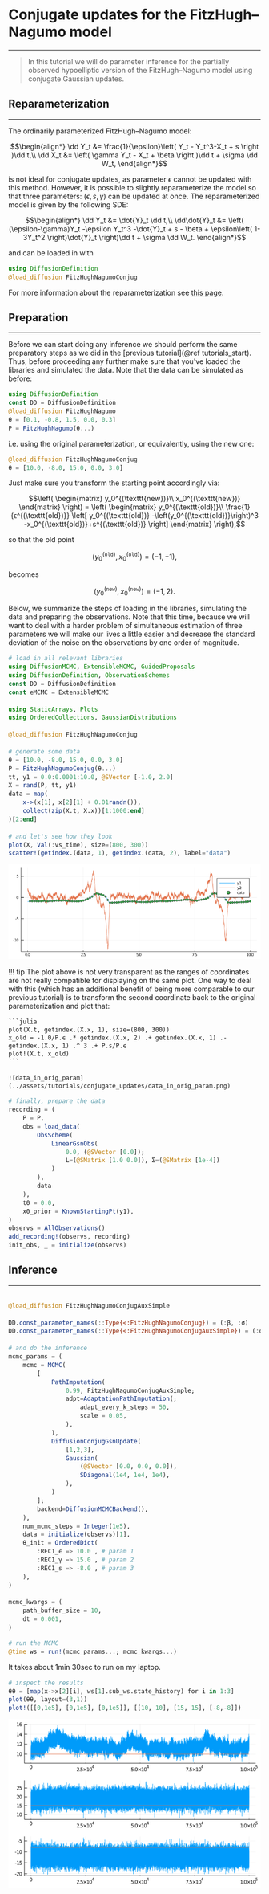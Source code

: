 # Conjugate updates for the FitzHugh–Nagumo model
*****
> In this tutorial we will do parameter inference for the partially observed hypoelliptic version of the FitzHugh–Nagumo model using conjugate Gaussian updates.

## Reparameterization
----
The ordinarily parameterized FitzHugh–Nagumo model:
```math
\begin{align*}
\dd Y_t &= \frac{1}{\epsilon}\left( Y_t - Y_t^3-X_t + s \right )\dd t,\\
\dd X_t &= \left( \gamma Y_t - X_t + \beta \right )\dd t + \sigma \dd W_t,
\end{align*}
```
is not ideal for conjugate updates, as parameter $ϵ$ cannot be updated with this method. However, it is possible to slightly reparameterize the model so that three parameters:
$(ϵ,s,γ)$ can be updated at once. The reparameterized model is given by the following SDE:
```math
\begin{align*}
\dd Y_t &= \dot{Y}_t \dd t,\\
\dd\dot{Y}_t &= \left( (\epsilon-\gamma)Y_t -\epsilon Y_t^3 -\dot{Y}_t + s - \beta + \epsilon\left( 1-3Y_t^2 \right)\dot{Y}_t \right)\dd t + \sigma \dd W_t.
\end{align*}
```

and can be loaded in with
```julia
using DiffusionDefinition
@load_diffusion FitzHughNagumoConjug
```

For more information about the reparameterization see [this page](https://juliadiffusionbayes.github.io/DiffusionDefinition.jl/dev/predefined_processes/fitzhugh_nagumo/).


## Preparation
-----
Before we can start doing any inference we should perform the same preparatory steps as we did in the [previous tutorial](@ref tutorials_start). Thus, before proceeding any further make sure that you've loaded the libraries and simulated the data. Note that the data can be simulated as before:
```julia
using DiffusionDefinition
const DD = DiffusionDefinition
@load_diffusion FitzHughNagumo
θ = [0.1, -0.8, 1.5, 0.0, 0.3]
P = FitzHughNagumo(θ...)
```
i.e. using the original parameterization, or equivalently, using the new one:
```julia
@load_diffusion FitzHughNagumoConjug
θ = [10.0, -8.0, 15.0, 0.0, 3.0]
```
Just make sure you transform the starting point accordingly via:
```math
\left(
    \begin{matrix}
        y_0^{(\texttt{new})}\\
        x_0^{(\texttt{new})}
    \end{matrix}
\right) =
    \left(
        \begin{matrix}
        y_0^{(\texttt{old})}\\
        \frac{1}{ϵ^{(\texttt{old})}}
            \left[
                y_0^{(\texttt{old})}
                -\left(y_0^{(\texttt{old})}\right)^3
                -x_0^{(\texttt{old})}+s^{(\texttt{old})}
            \right]
        \end{matrix}
    \right),
```
so that the old point
```math
(y_0^{(\texttt{old})},x_0^{(\texttt{old})})=(-1,-1),
```
becomes
```math
(y_0^{(\texttt{new})},x_0^{(\texttt{new})})=(-1,2).
```

Below, we summarize the steps of loading in the libraries, simulating the data and preparing the observations. Note that this time, because we will want to deal with a harder problem of simultaneous estimation of three parameters we will make our lives a little easier and decrease the standard deviation of the noise on the observations by one order of magnitude.
```julia
# load in all relevant libraries
using DiffusionMCMC, ExtensibleMCMC, GuidedProposals
using DiffusionDefinition, ObservationSchemes
const DD = DiffusionDefinition
const eMCMC = ExtensibleMCMC

using StaticArrays, Plots
using OrderedCollections, GaussianDistributions

@load_diffusion FitzHughNagumoConjug

# generate some data
θ = [10.0, -8.0, 15.0, 0.0, 3.0]
P = FitzHughNagumoConjug(θ...)
tt, y1 = 0.0:0.0001:10.0, @SVector [-1.0, 2.0]
X = rand(P, tt, y1)
data = map(
    x->(x[1], x[2][1] + 0.01randn()),
    collect(zip(X.t, X.x))[1:1000:end]
)[2:end]

# and let's see how they look
plot(X, Val(:vs_time), size=(800, 300))
scatter!(getindex.(data, 1), getindex.(data, 2), label="data")
```
![data](../assets/tutorials/conjugate_updates/data.png)

!!! tip
    The plot above is not very transparent as the ranges of coordinates are not really compatible for displaying on the same plot. One way to deal with this (which has an additional benefit of being more comparable to our previous tutorial) is to transform the second coordinate back to the original parameterization and plot that:

    ```julia
    plot(X.t, getindex.(X.x, 1), size=(800, 300))
    x_old = -1.0/P.ϵ .* getindex.(X.x, 2) .+ getindex.(X.x, 1) .- getindex.(X.x, 1) .^ 3 .+ P.s/P.ϵ
    plot!(X.t, x_old)
    ```

    ![data_in_orig_param](../assets/tutorials/conjugate_updates/data_in_orig_param.png)

```julia
# finally, prepare the data
recording = (
    P = P,
    obs = load_data(
        ObsScheme(
            LinearGsnObs(
                0.0, (@SVector [0.0]);
                L=(@SMatrix [1.0 0.0]), Σ=(@SMatrix [1e-4])
            )
        ),
        data
    ),
    t0 = 0.0,
    x0_prior = KnownStartingPt(y1),
)
observs = AllObservations()
add_recording!(observs, recording)
init_obs, _ = initialize(observs)
```

## Inference
----

```julia

@load_diffusion FitzHughNagumoConjugAuxSimple

DD.const_parameter_names(::Type{<:FitzHughNagumoConjug}) = (:β, :σ)
DD.const_parameter_names(::Type{<:FitzHughNagumoConjugAuxSimple}) = (:σ, :t0, :T, :vT, :xT)

# and do the inference
mcmc_params = (
    mcmc = MCMC(
        [
            PathImputation(
                0.99, FitzHughNagumoConjugAuxSimple;
                adpt=AdaptationPathImputation(;
                    adapt_every_k_steps = 50,
                    scale = 0.05,
                ),
            ),
            DiffusionConjugGsnUpdate(
                [1,2,3],
                Gaussian(
                    (@SVector [0.0, 0.0, 0.0]),
                    SDiagonal(1e4, 1e4, 1e4),
                ),
            )
        ];
        backend=DiffusionMCMCBackend(),
    ),
    num_mcmc_steps = Integer(1e5),
    data = initialize(observs)[1],
    θ_init = OrderedDict(
        :REC1_ϵ => 10.0 , # param 1
        :REC1_γ => 15.0 , # param 2
        :REC1_s => -8.0 , # param 3
    ),
)

mcmc_kwargs = (
    path_buffer_size = 10,
    dt = 0.001,
)
```


```julia
# run the MCMC
@time ws = run!(mcmc_params...; mcmc_kwargs...)
```
It takes about 1min 30sec to run on my laptop.

```julia
# inspect the results
θθ = [map(x->x[2][i], ws[1].sub_ws.state_history) for i in 1:3]
plot(θθ, layout=(3,1))
plot!([[0,1e5], [0,1e5], [0,1e5]], [[10, 10], [15, 15], [-8,-8]])
```
![chains](../assets/tutorials/conjugate_updates/chains.png)
